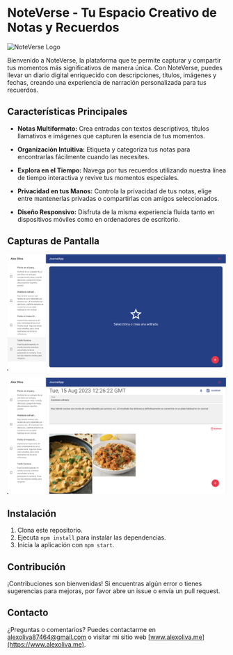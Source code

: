 # NoteVerse - Tu Espacio Creativo de Notas y Recuerdos

![NoteVerse Logo](link_a_tu_logo.png)

Bienvenido a NoteVerse, la plataforma que te permite capturar y compartir tus momentos más significativos de manera única. Con NoteVerse, puedes llevar un diario digital enriquecido con descripciones, títulos, imágenes y fechas, creando una experiencia de narración personalizada para tus recuerdos.

## Características Principales

- **Notas Multiformato:** Crea entradas con textos descriptivos, títulos llamativos e imágenes que capturen la esencia de tus momentos.

- **Organización Intuitiva:** Etiqueta y categoriza tus notas para encontrarlas fácilmente cuando las necesites.

- **Explora en el Tiempo:** Navega por tus recuerdos utilizando nuestra línea de tiempo interactiva y revive tus momentos especiales.

- **Privacidad en tus Manos:** Controla la privacidad de tus notas, elige entre mantenerlas privadas o compartirlas con amigos seleccionados.

- **Diseño Responsivo:** Disfruta de la misma experiencia fluida tanto en dispositivos móviles como en ordenadores de escritorio.

## Capturas de Pantalla

![Captura 1](./public/screenshots/screen1.png)

![Captura 2](./public/screenshots/screen2.png)

## Instalación

1. Clona este repositorio.
2. Ejecuta `npm install` para instalar las dependencias.
3. Inicia la aplicación con `npm start`.

## Contribución

¡Contribuciones son bienvenidas! Si encuentras algún error o tienes sugerencias para mejoras, por favor abre un issue o envía un pull request.

## Contacto

¿Preguntas o comentarios? Puedes contactarme en alexoliva87464@gmail.com o visitar mi sitio web [www.alexoliva.me](https://www.alexoliva.me).

<!-- ## Licencia

Este proyecto está bajo la Licencia XYZ. Ver el archivo [LICENSE](LICENSE) para más detalles. -->
